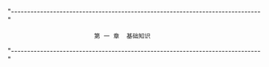 
"-----------------------------------------------------------------------------"

							第 一 章  基础知识

"-----------------------------------------------------------------------------"
